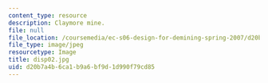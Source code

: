 ```yaml
---
content_type: resource
description: Claymore mine.
file: null
file_location: /coursemedia/ec-s06-design-for-demining-spring-2007/d20b7a4b6ca1b9a6bf9d1d990f79cd85_disp02.jpg
file_type: image/jpeg
resourcetype: Image
title: disp02.jpg
uid: d20b7a4b-6ca1-b9a6-bf9d-1d990f79cd85
---
```

